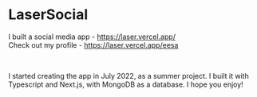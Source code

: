 # LaserSocial

I built a social media app - https://laser.vercel.app/ <br/>
Check out my profile - https://laser.vercel.app/eesa <br/>

<br />

I started creating the app in July 2022, as a summer project. I built it with Typescript and Next.js, with MongoDB as a database. I hope you enjoy!
